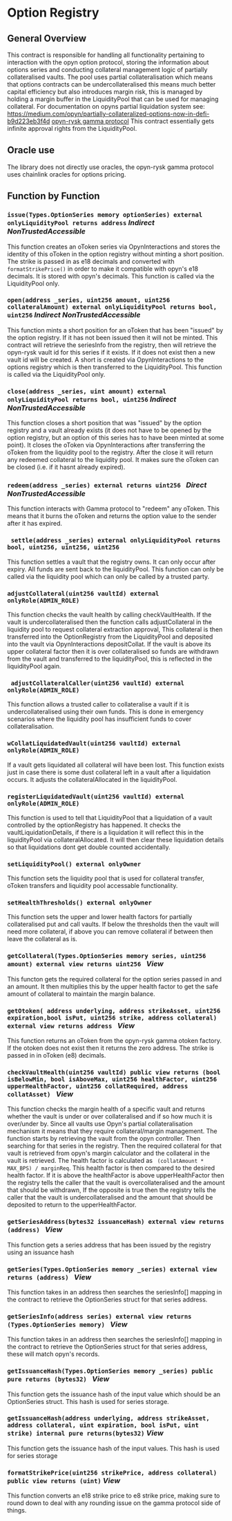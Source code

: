 # Option Registry

## General Overview

This contract is responsible for handling all functionality pertaining to interaction with the opyn option protocol, storing the information about options series and conducting collateral management logic of partially collateralised vaults.
The pool uses partial collateralisation which means that options contracts can be undercollateralised this means much better capital efficiency but also introduces margin risk, this is managed by holding a margin buffer in the LiquidityPool that can be used for managing collateral. For documentation on opyns partial liquidation system see: https://medium.com/opyn/partially-collateralized-options-now-in-defi-b9d223eb3f4d
[opyn-rysk gamma protocol](https://github.com/rysk-finance/GammaProtocol) 
This contract essentially gets infinite approval rights from the LiquidityPool.

## Oracle use

The library does not directly use oracles, the opyn-rysk gamma protocol uses chainlink oracles for options pricing.

## Function by Function

### ``` issue(Types.OptionSeries memory optionSeries) external onlyLiquidityPool returns address ``` ***Indirect NonTrustedAccessible***

This function creates an oToken series via OpynInteractions and stores the identity of this oToken in the option registry without minting a short position. The strike is passed in as e18 decimals and converted with ``` formatStrikePrice()``` in order to make it compatible with opyn's e18 decimals. It is stored with opyn's decimals.
This function is called via the LiquidityPool only.

### ``` open(address _series, uint256 amount, uint256 collateralAmount) external onlyLiquidityPool returns bool, uint256 ``` ***Indirect NonTrustedAccessible***

This function mints a short position for an oToken that has been "issued" by the option registry. If it has not been issued then it will not be minted. This contract will retrieve the seriesInfo from the registry, then will retrieve the opyn-rysk vault id for this series if it exists. If it does not exist then a new vault id will be created. A short is created via OpynInteractions to the options registry which is then transferred to the LiquidityPool.
This function is called via the LiquidityPool only.

### ```close(address _series, uint amount) external onlyLiquidityPool returns bool, uint256``` ***Indirect NonTrustedAccessible***

This function closes a short position that was "issued" by the option registry and a vault already exists (it does not have to be opened by the option registry, but an option of this series has to have been minted at some point). It closes the oToken via OpynInteractions after transferring the oToken from the liquidity pool to the registry. After the close it will return any redeemed collateral to the liquidity pool. It makes sure the oToken can be closed (i.e. if it hasnt already expired).

### ```redeem(address _series) external returns uint256 ``` ***Direct NonTrustedAccessible***

This function interacts with Gamma protocol to "redeem" any oToken. This means that it burns the oToken and returns the option value to the sender after it has expired. 

### ``` settle(address _series) external onlyLiquidityPool returns bool, uint256, uint256, uint256```

This function settles a vault that the registry owns. It can only occur after expiry. All funds are sent back to the liquidityPool. This function can only be called via the liquidity pool which can only be called by a trusted party. 

### ``` adjustCollateral(uint256 vaultId) external onlyRole(ADMIN_ROLE) ```

This function checks the vault health by calling checkVaultHealth. If the vault is undercollateralised then the function calls adjustCollateral in the liquidity pool to request collateral extraction approval, This collateral is then transferred into the OptionRegistry from the LiquidityPool and deposited into the vault via OpynInteractions depositCollat.
If the vault is above its upper collateral factor then it is over collateralised so funds are withdrawn from the vault and transferred to the liquidityPool, this is reflected in the liquidityPool again.

### ``` adjustCollateralCaller(uint256 vaultId) external onlyRole(ADMIN_ROLE)```

This function allows a trusted caller to collateralise a vault if it is undercollateralised using their own funds. This is done in emergency scenarios where the liquidity pool has insufficient funds to cover collateralisation.

### ```wCollatLiquidatedVault(uint256 vaultId) external onlyRole(ADMIN_ROLE)```

If a vault gets liquidated all collateral will have been lost. This function exists just in case there is some dust collateral left in a vault after a liquidation occurs. It adjusts the collateralAllocated in the liquidityPool.

### ```registerLiquidatedVault(uint256 vaultId) external onlyRole(ADMIN_ROLE) ``` 

This function is used to tell that LiquidityPool that a liquidation of a vault controlled by the optionRegistry has happened. It checks the vaultLiquidationDetails, if there is a liquidation it will reflect this in the liquidityPool via collateralAllocated. It will then clear these liquidation details so that liquidations dont get double counted accidentally.

### ```setLiquidityPool() external onlyOwner ```

This function sets the liquidity pool that is used for collateral transfer, oToken transfers and liquidity pool accessable functionality.

### ```setHealthThresholds() external onlyOwner ```

This function sets the upper and lower health factors for partially collateralised put and call vaults. If below the thresholds then the vault will need more collateral, if above you can remove collateral if between then leave the collateral as is.


### ```getCollateral(Types.OptionSeries memory series, uint256 amount) external view returns uint256 ``` ***View***

This functon gets the required collateral for the option series passed in and an amount. It then multiplies this by the upper health factor to get the safe amount of collateral to maintain the margin balance.

### ```getOtoken( address underlying, address strikeAsset, uint256 expiration,bool isPut, uint256 strike, address collateral) external view returns address ``` ***View***

This function returns an oToken from the opyn-rysk gamma otoken factory. If the otoken does not exist then it returns the zero address. The strike is passed in in oToken (e8) decimals.

### ```checkVaultHealth(uint256 vaultId) public view returns (bool isBelowMin, bool isAboveMax, uint256 healthFactor, uint256 upperHealthFactor, uint256 collatRequired, address collatAsset) ``` ***View***

This function checks the margin health of a specific vault and returns whether the vault is under or over collateralised and if so how much it is over/under by. Since all vaults use Opyn's partial collateralisation mechanism it means that they require collateral/margin management. The function starts by retrieving the vault from the opyn controller. Then searching for that series in the registry. Then the required collateral for that vault is retrieved from opyn's margin calculator and the collateral in the vault is retrieved. The health factor is calculated as ``` (collatAmount * MAX_BPS) / marginReq```. This health factor is then compared to the desired health factor. If it is above the healthFactor is above upperHealthFactor then the registry tells the caller that the vault is overcollateralised and the amount that should be withdrawn, If the opposite is true then the registry tells the caller that the vault is undercollateralised and the amount that should be deposited to return to the upperHealthFactor.

### ```getSeriesAddress(bytes32 issuanceHash) external view returns (address) ``` ***View***

This function gets a series address that has been issued by the registry using an issuance hash

### ```getSeries(Types.OptionSeries memory _series) external view returns (address) ``` ***View***

This function takes in an address then searches the seriesInfo[] mapping in the contract to retrieve the OptionSeries struct for that series address.

### ```getSeriesInfo(address series) external view returns (Types.OptionSeries memory) ``` ***View***

This function takes in an address then searches the seriesInfo[] mapping in the contract to retrieve the OptionSeries struct for that series address, these will match opyn's records.

### ```getIssuanceHash(Types.OptionSeries memory _series) public pure returns (bytes32) ``` ***View***

This function gets the issuance hash of the input value which should be an OptionSeries struct. This hash is used for series storage.

### ``` getIssuanceHash(address underlying, address strikeAsset, address collateral, uint expiration, bool isPut, uint strike) internal pure returns(bytes32) ``` ***View***

This function gets the issuance hash of the input values. This hash is used for series storage

### ``` formatStrikePrice(uint256 strikePrice, address collateral) public view returns (uint) ``` ***View***

This function converts an e18 strike price to e8 strike price, making sure to round down to deal with any rounding issue on the gamma protocol side of things.